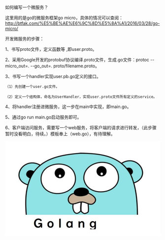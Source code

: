 如何编写一个微服务？

这里用的是go的微服务框架go micro，具体的情况可以查阅：http://btfak.com/%E5%BE%AE%E6%9C%8D%E5%8A%A1/2016/03/28/go-micro/

开发微服务的步骤：

1、书写proto文件，定义函数等 ,即user.proto。

2、采用Google开发的protobuf协议编译.proto文件，生成.go文件：protoc --micro_out=. --go_out=. proto/filename.proto。

3、书写一个handler实现user.pb.go定义的接口。

	（1）先创建一个user.go文件。

	（2）定义一个结构体，命名为UserHandler，实现user.proto文件所有定义的service。

4、将handler注册进微服务，这一步在main中实现，即main.go。

5、通过go run main.go启动服务即可。

6、客户端访问服务，需要写一个web服务，将客户端的请求进行转发，（此步骤暂时没看明白，待续。）模板奉上（web.go），有待理解。

![image](https://github.com/WatermelonIsMe/GO_Micro_demo/blob/master/image/20181109142632.jpg)